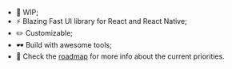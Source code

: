 - 🚧 WIP;
- ⚡ Blazing Fast UI library for React and React Native;
- ✏️ Customizable;
- 🕶 Build with awesome tools;
- 📅 Check the [roadmap](https://github.com/users/viniciusnevescosta/projects/7) for more info about the current priorities.
